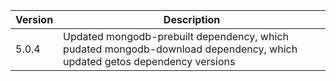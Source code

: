 Version | Description
--------|------------
5.0.4   | Updated mongodb-prebuilt dependency, which pudated mongodb-download dependency, which updated getos dependency versions
